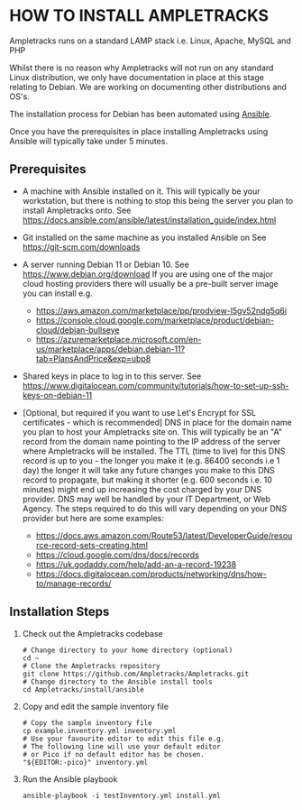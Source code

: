 HOW TO INSTALL AMPLETRACKS
==========================

Ampletracks runs on a standard LAMP stack i.e. Linux, Apache, MySQL and PHP

Whilst there is no reason why Ampletracks will not run on any standard Linux distribution, we only
have documentation in place at this stage relating to Debian. We are working on documenting other
distributions and OS's.

The installation process for Debian has been automated using [Ansible](https://github.com/ansible/ansible).

Once you have the prerequisites in place installing Ampletracks using Ansible will typically take
under 5 minutes.

Prerequisites
-------------

- A machine with Ansible installed on it. This will typically be your workstation,
  but there is nothing to stop this being the server you plan to install Ampletracks onto.
  See https://docs.ansible.com/ansible/latest/installation_guide/index.html

- Git installed on the same machine as you installed Ansible on
  See https://git-scm.com/downloads

- A server running Debian 11 or Debian 10.
  See https://www.debian.org/download
  If you are using one of the major cloud hosting providers there will usually be a pre-built
  server image you can install e.g.
    - https://aws.amazon.com/marketplace/pp/prodview-l5gv52ndg5q6i
    - https://console.cloud.google.com/marketplace/product/debian-cloud/debian-bullseye
    - https://azuremarketplace.microsoft.com/en-us/marketplace/apps/debian.debian-11?tab=PlansAndPrice&exp=ubp8

- Shared keys in place to log in to this server.
  See https://www.digitalocean.com/community/tutorials/how-to-set-up-ssh-keys-on-debian-11

- [Optional, but required if you want to use Let's Encrypt for SSL certificates - which is recommended]
  DNS in place for the domain name you plan to host your Ampletracks site on. This will
  typically be an "A" record from the domain name pointing to the IP address of the server where
  Ampletracks will be installed. The TTL (time to live) for this DNS record is up to you - the
  longer you make it (e.g. 86400 seconds i.e 1 day) the longer it will take any future
  changes you make to this DNS record to propagate, but making it shorter (e.g. 600 seconds i.e. 10
  minutes) might end up increasing the cost charged by your DNS provider.
  DNS may well be handled by your IT Department, or Web Agency.
  The steps required to do this will vary depending on your DNS provider but here are some examples:
    - https://docs.aws.amazon.com/Route53/latest/DeveloperGuide/resource-record-sets-creating.html
    - https://cloud.google.com/dns/docs/records
    - https://uk.godaddy.com/help/add-an-a-record-19238
    - https://docs.digitalocean.com/products/networking/dns/how-to/manage-records/

Installation Steps
------------------

1. Check out the Ampletracks codebase
	~~~
	# Change directory to your home directory (optional)
	cd ~
	# Clone the Ampletracks repository
	git clone https://github.com/Ampletracks/Ampletracks.git
	# Change directory to the Ansible install tools
    cd Ampletracks/install/ansible
	~~~
2. Copy and edit the sample inventory file
	~~~
	# Copy the sample inventory file
	cp example.inventory.yml inventory.yml
	# Use your favourite editor to edit this file e.g.
	# The following line will use your default editor
	# or Pico if no default editor has be chosen.
	"${EDITOR:-pico}" inventory.yml
	~~~

3. Run the Ansible playbook
    ~~~
    ansible-playbook -i testInventory.yml install.yml
    ~~~


